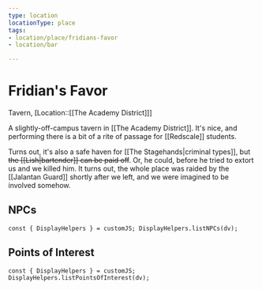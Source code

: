 ```yaml
---
type: location
locationType: place
tags: 
- location/place/fridians-favor
- location/bar

---
```


# Fridian's Favor
Tavern, [Location::[[The Academy District]]]

A slightly-off-campus tavern in [[The Academy District]]. It's nice, and performing there is a bit of a rite of passage for [[Redscale]] students.

Turns out, it's also a safe haven for [[The Stagehands|criminal types]], but ~~the [[Lish|bartender]] can be paid off~~. Or, he could, before he tried to extort us and we killed him. It turns out, the whole place was raided by the [[Jalantan Guard]] shortly after we left, and we were imagined to be involved somehow. 


## NPCs
```dataviewjs
const { DisplayHelpers } = customJS; DisplayHelpers.listNPCs(dv);
```

## Points of Interest
```dataviewjs
const { DisplayHelpers } = customJS; DisplayHelpers.listPointsOfInterest(dv);
```
